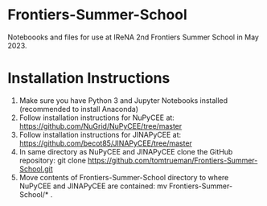 # Frontiers-Summer-School
Noteboooks and files for use at IReNA 2nd Frontiers Summer School in May 2023.

# Installation Instructions

1) Make sure you have Python 3 and Jupyter Notebooks installed (recommended to install Anaconda)
2) Follow installation instructions for NuPyCEE at: https://github.com/NuGrid/NuPyCEE/tree/master
3) Follow installation instructions for JINAPyCEE at: https://github.com/becot85/JINAPyCEE/tree/master
4) In same directory as NuPyCEE and JINAPyCEE clone the GitHub repository: git clone https://github.com/tomtrueman/Frontiers-Summer-School.git 
5) Move contents of Frontiers-Summer-School directory to where NuPyCEE and JINAPyCEE are contained: mv Frontiers-Summer-School/* .
